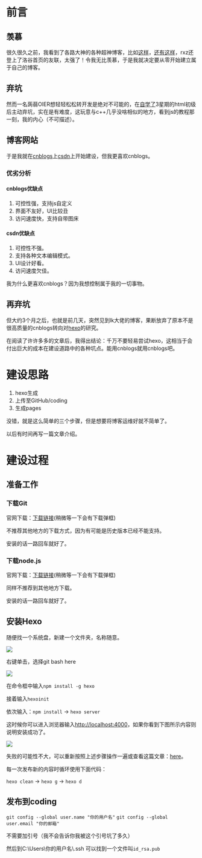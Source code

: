 # 前言

## 羡慕

很久很久之前，我看到了各路大神的各种超神博客，比如[这样](https://cnyali-lk.com)，[还有这样](http://ruanx.pw/)，rxz还登上了洛谷首页的友联，太强了！令我无比羡慕，于是我就决定要从零开始建立属于自己的博客。

## 弃坑

然而一名蒟蒻OIER想轻轻松松转开发是绝对不可能的，在[自学了](https://www.codecademy.com/)3星期的html初级后主动弃坑，实在是有难度，这玩意与c++几乎没啥相似的地方，看到js的教程那一刻，我的内心（不可描述）。

## 博客网站

于是我就在[cnblogs](https://www.cnblogs.com/)上[csdn](https://www.csdn.net/)上开始建设，但我更喜欢cnblogs。

### 优劣分析

#### cnblogs优缺点

1. 可控性强，支持js自定义
2. 界面不友好，UI比较丑
3. 访问速度快，支持自带图床

#### csdn优缺点

1. 可控性不强。
2. 支持各种文本编辑模式。
3. UI设计好看。
4. 访问速度欠佳。

我为什么更喜欢cnblogs？因为我想控制属于我的一切事物。

## 再弃坑

但大约3个月之后，也就是前几天，突然见到lk大佬的博客，果断放弃了原本不是很高质量的cnblogs转向对[hexo](https://hexo.io/)的研究。

在阅读了许许多多的文章后，我得出结论：千万不要轻易尝试hexo，这相当于会付出巨大的成本在建设道路中的各种坑点。能用cnblogs就用cnblogs吧。

# 建设思路

1. hexo生成
2. 上传至GitHub/coding
3. 生成pages

没错，就是这么简单的三个步骤，但是想要将博客运维好就不简单了。

以后有时间再写一篇文章介绍。

# 建设过程

## 准备工作

### 下载Git


官网下载：[下载链接](https://git-scm.com/download/win)(稍微等一下会有下载弹框)

不推荐其他地方的下载方式，因为有可能是历史版本已经不能支持。

安装的话一路回车就好了。

### 下载node.js

官网下载：[下载链接](http://nodejs.org/download/)(稍微等一下会有下载弹框)

同样不推荐到其他地方下载。

安装的话一路回车就好了。

## 安装Hexo

随便找一个系统盘，新建一个文件夹，名称随意。

![](http://i1.bvimg.com/644508/34bbe6684a3a14ee.png)

右键单击，选择git bash here

![](http://i1.bvimg.com/644508/36f328443ec32d23.png)

在命令框中输入`npm install -g hexo`

接着输入`hexoinit`

依次输入：`npm install` -> `hexo server` 

这时候你可以进入浏览器输入[http://localhost:4000](http://localhost:4000)，如果你看到下图所示内容则说明安装成功了。

![](https://images2017.cnblogs.com/blog/1108615/201710/1108615-20171021232413224-1288183746.png)

失败的可能性不大，可以重新按照上述步骤操作一遍或查看这篇文章：[here](https://blog.csdn.net/jzooo/article/details/46781805)。

每一次发布新的内容时循环使用下面代码：

`hexo clean` -> `hexo g` -> `hexo d`



## 发布到coding

`git config --global user.name "你的用户名"`
`git config --global user.email "你的邮箱"`

不需要加引号（我不会告诉你我被这个引号坑了多久）

然后到C:\Users\你的用户名\\.ssh 可以找到一个文件叫`id_rsa.pub`